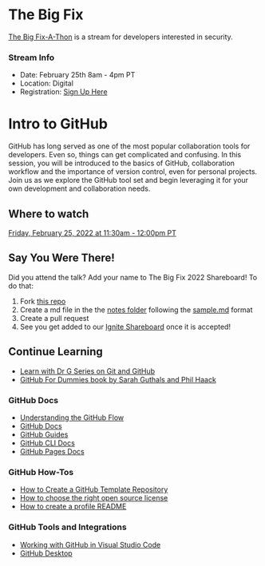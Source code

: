 # The Big Fix

[The Big Fix-A-Thon](https://snyk.io/events/the-big-fix) is a stream for developers interested in security.  

### Stream Info
- Date: February 25th 8am - 4pm PT
- Location: Digital
- Registration: [Sign Up Here](https://snyk.io/events/the-big-fix)

# Intro to GitHub

GitHub has long served as one of the most popular collaboration tools for developers. Even so, things can get complicated and confusing. In this session, you will be introduced to the basics of GitHub, collaboration workflow and the importance of version control, even for personal projects. Join us as we explore the GitHub tool set and begin leveraging it for your own development and collaboration needs.

## Where to watch

[Friday, February 25, 2022 at 11:30am - 12:00pm PT](https://snyk.io/events/the-big-fix)

## Say You Were There!

Did you attend the talk? Add your name to The Big Fix 2022 Shareboard! To do that:
1. Fork [this repo](https://github.com/drguthals/talkswithdrg)
2. Create a md file in the the [notes folder](https://github.com/drguthals/talkswithdrg/tree/main/2022/snyk-big-fix/notes) following the [sample.md](https://github.com/drguthals/talkswithdrg/blob/main/2022/snyk-big-fix/notes/sample.md) format
3. Create a pull request
4. See you get added to our [Ignite Shareboard](https://github.com/drguthals/talkswithdrg/blob/main/2022/snyk-big-fix/snyk-big-fix-shareboard.md) once it is accepted!

## Continue Learning

- [Learn with Dr G Series on Git and GitHub](https://www.youtube.com/playlist?list=PLjoGSbuzyErh7ffELeKxeCtgIBK1n1q9A)
- [GitHub For Dummies book by Sarah Guthals and Phil Haack](https://www.amazon.com/GitHub-Dummies-Guthals/dp/1119572673)

### GitHub Docs

- [Understanding the GitHub Flow](https://docs.github.com/get-started/quickstart/github-flow)
- [GitHub Docs](https://docs.github.com/)
- [GitHub Guides](https://docs.github.com/rest/guides)
- [GitHub CLI Docs](https://cli.github.com/manual/index)
- [GitHub Pages Docs](https://pages.github.com/)

### GitHub How-Tos

- [How to Create a GitHub Template Repository](https://docs.github.com/repositories/creating-and-managing-repositories/creating-a-template-repository)
- [How to choose the right open source license](https://choosealicense.com/)
- [How to create a profile README](https://docs.github.com/account-and-profile/setting-up-and-managing-your-github-profile/customizing-your-profile/managing-your-profile-readme)

### GitHub Tools and Integrations

- [Working with GitHub in Visual Studio Code](https://code.visualstudio.com/docs/editor/github)
- [GitHub Desktop](https://desktop.github.com/)